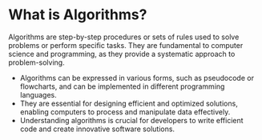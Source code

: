 # What is Algorithms?

Algorithms are step-by-step procedures or sets of rules used to solve problems or perform specific tasks. They are fundamental to computer science and programming, as they provide a systematic approach to problem-solving.

- Algorithms can be expressed in various forms, such as pseudocode or flowcharts, and can be implemented in different programming languages.
- They are essential for designing efficient and optimized solutions, enabling computers to process and manipulate data effectively.
- Understanding algorithms is crucial for developers to write efficient code and create innovative software solutions.
